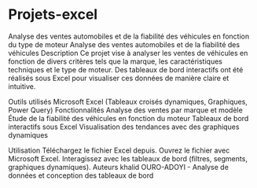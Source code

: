 # Projets-excel
Analyse des ventes automobiles et de la fiabilité des véhicules en fonction du type de moteur
Analyse des ventes automobiles et de la fiabilité des véhicules
Description
Ce projet vise à analyser les ventes de véhicules en fonction de divers critères tels que la marque, les caractéristiques techniques et le type de moteur.
Des tableaux de bord interactifs ont été réalisés sous Excel pour visualiser ces données de manière claire et intuitive.

Outils utilisés
Microsoft Excel (Tableaux croisés dynamiques, Graphiques, Power Query)
Fonctionnalités
Analyse des ventes par marque et modèle
Étude de la fiabilité des véhicules en fonction du moteur
Tableaux de bord interactifs sous Excel
Visualisation des tendances avec des graphiques dynamiques

Utilisation
Téléchargez le fichier Excel depuis.
Ouvrez le fichier avec Microsoft Excel.
Interagissez avec les tableaux de bord (filtres, segments, graphiques dynamiques).
Auteurs
khalid OURO-ADOYI - Analyse de données et conception des tableaux de bord
